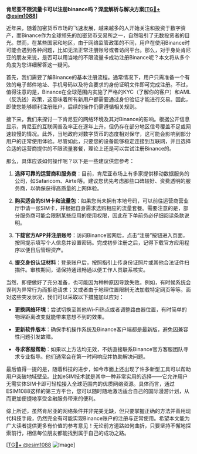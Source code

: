 **肯尼亚不限流量卡可以注册binance吗？深度解析与解决方案[[TG💪+ @esim1088](https://t.me/s/esim1088)]**

近年来，随着加密货币市场的飞速发展，越来越多的人开始关注和投资于数字资产，而Binance作为全球领先的加密货币交易所之一，自然吸引了无数投资者的目光。然而，在某些国家和地区，由于网络监管政策的不同，用户在使用Binance时可能会遇到各种问题，比如无法正常注册账号或者访问平台。那么，对于身处肯尼亚的朋友来说，是否可以用当地的不限流量卡成功注册Binance呢？本文将从多个角度为您详细解答这一疑问。

首先，我们需要了解Binance的基本注册流程。通常情况下，用户只需准备一个有效的电子邮件地址、手机号码以及符合要求的身份证明文件即可完成注册。不过，值得注意的是，Binance在全球范围内实施了严格的KYC（了解你的客户）和AML（反洗钱）政策，这意味着所有新用户都需要通过身份验证才能进行交易。因此，即使您能够顺利注册账户，后续的操作仍需遵循相关规则。

接下来，我们来探讨一下肯尼亚的网络环境及其对Binance的影响。根据公开信息显示，肯尼亚的互联网普及率正在逐年上升，但仍存在部分地区信号覆盖不足或网速较慢的情况。此外，当地政府对数字货币的态度相对保守，这可能会影响到部分用户的正常使用体验。尽管如此，只要您的设备能够稳定连接到互联网，并且选择合适的运营商提供的不限流量套餐，理论上还是可以尝试注册Binance的。

那么，具体应该如何操作呢？以下是一些建议供您参考：

1. **选择可靠的运营商和服务商**：目前，肯尼亚市场上有多家提供移动数据服务的公司，如Safaricom、Airtel等。建议您优先考虑那些口碑较好、资费透明的服务商，以确保获得高质量的上网体验。
   
2. **购买适合的SIM卡和流量包**：如果您尚未拥有本地号码，可以前往运营商营业厅申请一张SIM卡，并根据自身需求选购相应的流量套餐。需要注意的是，部分服务商可能会限制某些应用的使用权限，因此在下单前务必仔细阅读条款说明。

3. **下载官方APP并注册账号**：访问Binance官网后，点击“注册”按钮进入页面，按照提示填写个人信息并设置密码。完成初步注册之后，记得下载官方应用程序以便日后管理资产。

4. **提交身份认证材料**：登录账户后，按照指引上传身份证照片或其他合法证件扫描件。审核期间，请保持通讯畅通以便工作人员联系核实。

当然，即便做好了充分准备，也可能因为种种原因导致失败。例如，有时候系统会误判为异常行为而拒绝请求；又或者由于地理位置限制无法加载特定网页等等。面对这些突发状况，我们可以采取以下措施加以应对：

- **更换网络环境**：尝试切换至其他Wi-Fi热点或者调整路由器位置，有时简单的物理距离改变就能带来意想不到的效果。
  
- **更新软件版本**：确保手机操作系统及Binance客户端都是最新版，避免因兼容性问题引发故障。

- **寻求客服帮助**：如果以上方法均无效，不妨直接联系Binance官方客服团队寻求专业指导。他们通常会在第一时间响应并协助解决问题。

最后值得一提的是，随着科技的进步，如今市面上还出现了许多新型工具可以帮助用户突破地域壁垒。比如eSIM技术就是其中一种非常实用的选择——它允许用户无需实体SIM卡即可轻松接入全球范围内的优质网络资源。具体而言，通过ESIM1088这样的第三方平台，您可以随时随地激活适合自己的国际漫游计划，从而更加便捷地享受金融服务带来的便利。

综上所述，虽然肯尼亚的网络条件并非完美无缺，但只要掌握正确的方法并善用现代科技手段，仍然完全有可能实现Binance账户的注册与正常使用。希望本文能为广大读者提供更多有价值的参考意见！无论前方道路如何曲折，只要坚持不懈地探索前行，相信每位朋友都能找到属于自己的成功之路。

[[TG💪+ @esim1088](https://t.me/s/esim1088) ![Image](https://i.postimg.cc/4NQfJmqS/Snipaste-2025-05-13-00-14-12.png)]